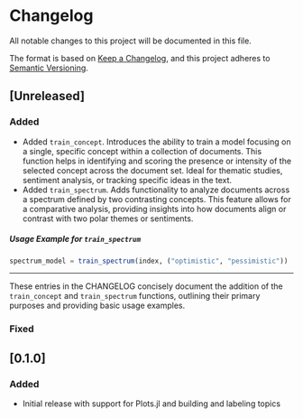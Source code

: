 # Changelog
All notable changes to this project will be documented in this file.

The format is based on [Keep a Changelog](https://keepachangelog.com/en/1.0.0/),
and this project adheres to [Semantic Versioning](https://semver.org/spec/v2.0.0.html).

## [Unreleased]

### Added
- Added `train_concept`. Introduces the ability to train a model focusing on a single, specific concept within a collection of documents. This function helps in identifying and scoring the presence or intensity of the selected concept across the document set. Ideal for thematic studies, sentiment analysis, or tracking specific ideas in the text.
- Added `train_spectrum`. Adds functionality to analyze documents across a spectrum defined by two contrasting concepts. This feature allows for a comparative analysis, providing insights into how documents align or contrast with two polar themes or sentiments.

##### Usage Example for `train_spectrum`
```julia
spectrum_model = train_spectrum(index, ("optimistic", "pessimistic"))
```

---

These entries in the CHANGELOG concisely document the addition of the `train_concept` and `train_spectrum` functions, outlining their primary purposes and providing basic usage examples.

### Fixed


## [0.1.0]

### Added
- Initial release with support for Plots.jl and building and labeling topics